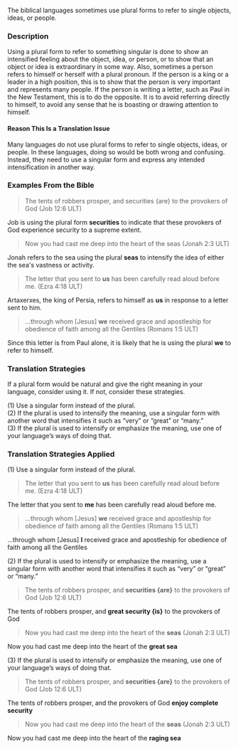 The biblical languages sometimes use plural forms to refer to single objects, ideas, or people. 
### Description
Using a plural form to refer to something singular is done to show an intensified feeling about the object, idea, or person, or to show that an object or idea is extraordinary in some way. Also, sometimes a person refers to himself or herself with a plural pronoun. If the person is a king or a leader in a high position, this is to show that the person is very important and represents many people. If the person is writing a letter, such as Paul in the New Testament, this is to do the opposite. It is to avoid referring directly to himself, to avoid any sense that he is boasting or drawing attention to himself.


#### Reason This Is a Translation Issue
Many languages do not use plural forms to refer to single objects, ideas, or people. In these languages, doing so would be both wrong and confusing. Instead, they need to use a singular form and express any intended intensification in another way.


### Examples From the Bible

> The tents of robbers prosper, and securities {are} to the provokers of God (Job 12:6 ULT)

Job is using the plural form **securities** to indicate that these provokers of God experience security to a supreme extent.

> Now you had cast me deep into the heart of the seas (Jonah 2:3 ULT)

Jonah refers to the sea using the plural **seas** to intensify the idea of either the sea's vastness or activity.

> The letter that you sent to **us** has been carefully read aloud before me. (Ezra 4:18 ULT)

Artaxerxes, the king of Persia, refers to himself as **us** in response to a letter sent to him.

> …through whom [Jesus] **we** received grace and apostleship for obedience of faith among all the Gentiles (Romans 1:5 ULT)

Since this letter is from Paul alone, it is likely that he is using the plural **we** to refer to himself.

### Translation Strategies

If a plural form would be natural and give the right meaning in your language, consider using it. If not, consider these strategies.

(1) Use a singular form instead of the plural.<br>
(2) If the plural is used to intensify the meaning, use a singular form with another word that intensifies it such as “very” or “great” or “many.”<br>
(3) If the plural is used to intensify or emphasize the meaning, use one of your language’s ways of doing that.

### Translation Strategies Applied

(1) Use a singular form instead of the plural.

> The letter that you sent to **us** has been carefully read aloud before me. (Ezra 4:18 ULT)

The letter that you sent to **me** has been carefully read aloud before me. 

 > …through whom [Jesus] **we** received grace and apostleship for obedience of faith among all the Gentiles (Romans 1:5 ULT)

 …through whom [Jesus] **I** received grace and apostleship for obedience of faith among all the Gentiles

(2) If the plural is used to intensify or emphasize the meaning, use a singular form with another word that intensifies it such as “very” or “great” or “many.”<br>

> The tents of robbers prosper, and **securities {are}** to the provokers of God (Job 12:6 ULT)

The tents of robbers prosper, and **great security {is}** to the provokers of God 

> Now you had cast me deep into the heart of the **seas** (Jonah 2:3 ULT)

Now you had cast me deep into the heart of the **great sea**

(3) If the plural is used to intensify or emphasize the meaning, use one of your language’s ways of doing that.

> The tents of robbers prosper, and **securities {are}** to the provokers of God (Job 12:6 ULT)

The tents of robbers prosper, and the provokers of God **enjoy complete security** 

> Now you had cast me deep into the heart of the **seas** (Jonah 2:3 ULT)

Now you had cast me deep into the heart of the **raging sea** 

